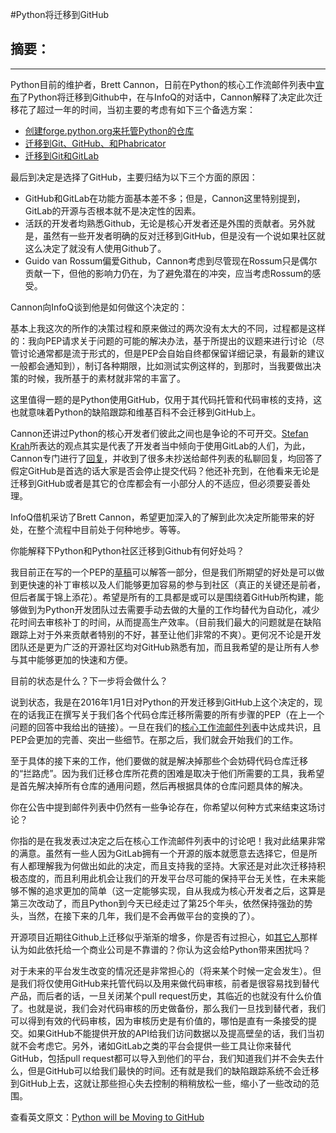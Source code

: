 #Python将迁移到GitHub 

## 摘要：


--------------------------------------------------
Python目前的维护者，Brett Cannon，日前在Python的核心工作流邮件列表中[宣布](https://mail.python.org/pipermail/core-workflow/2016-January/000345.html)了Python将迁移到Github中，在与InfoQ的对话中，Cannon解释了决定此次迁移花了超过一年的时间，当初主要的考虑有如下三个备选方案：

* [创建forge.python.org来托管Python的仓库](https://www.python.org/dev/peps/pep-0474/)
* [迁移到Git、GitHub、和Phabricator](https://www.python.org/dev/peps/pep-0481/)
* [迁移到Git和GitLab](https://www.python.org/dev/peps/pep-0507/)

最后到决定是选择了GitHub，主要归结为以下三个方面的原因：

* GitHub和GitLab在功能方面基本差不多；但是，Cannon这里特别提到，GitLab的开源与否根本就不是决定性的因素。
* 活跃的开发者均熟悉Github，无论是核心开发者还是外围的贡献者。另外就是，虽然有一些开发者明确的反对迁移到GitHub，但是没有一个说如果社区就这么决定了就没有人使用Github了。
* Guido van Rossum偏爱Github，Cannon考虑到尽管现在Rossum只是偶尔贡献一下，但他的影响力仍在，为了避免潜在的冲突，应当考虑Rossum的感受。

Cannon向InfoQ谈到他是如何做这个决定的：
>>
基本上我这次的所作的决策过程和原来做过的两次没有太大的不同，过程都是这样的：我向PEP请求关于问题的可能的解决办法，基于所提出的议题来进行讨论（尽管讨论通常都是流于形式的，但是PEP会自始自终都保留详细记录，有最新的建议一般都会通知到），制订各种期限，比如测试实例这样的，到那时，当我要做出决策的时候，我所基于的素材就非常的丰富了。

这里值得一题的是Python使用GitHub，仅用于其代码托管和代码审核的支持，这也就意味着Python的缺陷跟踪和维基百科不会迁移到GitHub上。

Cannon还讲过Python的核心开发者们彼此之间也是争论的不可开交。[Stefan Krah](https://mail.python.org/pipermail/core-workflow/2016-January/000346.html)所表达的观点其实是代表了开发者当中倾向于使用GitLab的人们，为此，Cannon专门进行了[回复](https://mail.python.org/pipermail/core-workflow/2016-January/000353.html)，并收到了很多未抄送给邮件列表的私聊回复，均回答了假定GitHub是首选的话大家是否会停止提交代码？他还补充到，在他看来无论是迁移到GitHub或者是其它的仓库都会有一小部分人的不适应，但必须要妥善处理。

InfoQ借机采访了Brett Cannon，希望更加深入的了解到此次决定所能带来的好处，在整个流程中目前处于何种地步。等等。

你能解释下Python和Python社区迁移到Github有何好处吗？

>>
我目前正在写的一个PEP的[草稿](https://github.com/brettcannon/github-transition-pep/blob/master/pep-NNNN.rst)可以解答一部分，但是我们所期望的好处是可以做到更快速的补丁审核以及人们能够更加容易的参与到社区（真正的关键还是前者，但后者属于锦上添花）。希望是所有的工具都是或可以是围绕着GitHub所构建，能够做到为Python开发团队过去需要手动去做的大量的工作均替代为自动化，减少花时间去审核补丁的时间，从而提高生产效率。（目前我们最大的问题就是在缺陷跟踪上对于外来贡献者特别的不好，甚至让他们非常的不爽）。更何况不论是开发团队还是更为广泛的开源社区均对GitHub熟悉有加，而且我希望的是让所有人参与其中能够更加的快速和方便。

目前的状态是什么？下一步将会做什么？
>>
说到状态，我是在2016年1月1日对Python的开发迁移到GitHub上这个决定的，现在的话我正在撰写关于我们各个代码仓库迁移所需要的所有步骤的PEP（在上一个问题的回答中我给出的链接）。一旦在我们的[核心工作流邮件列表](https://mail.python.org/mailman/listinfo/core-workflow)中达成共识，且PEP会更加的完善、突出一些细节。在那之后，我们就会开始我们的工作。

>>
至于具体的接下来的工作，他们要做的就是解决掉那些个会妨碍代码仓库迁移的“拦路虎”。因为我们迁移仓库所花费的困难是取决于他们所需要的工具，我希望是首先解决掉所有仓库的通用问题，然后再根据具体的仓库问题具体的解决。

你在公告中提到邮件列表中仍然有一些争论存在，你希望以何种方式来结束这场讨论？
>>
你指的是在我发表过决定之后在核心工作流邮件列表中的讨论吧！我对此结果非常的满意。虽然有一些人因为GitLab拥有一个开源的版本就愿意去选择它，但是所有人都理解我为何做出如此的决定，而且支持我的坚持。大家还是对此次迁移持积极态度的，而且利用此机会让我们的开发平台尽可能的保持平台无关性，在未来能够不懈的追求更加的简单（这一定能够实现，自从我成为核心开发者之后，这算是第三次改动了，而且Python到今天已经走过了第25个年头，依然保持强劲的势头，当然，在接下来的几年，我们是不会再做平台的变换的了）。

开源项目近期往Github上迁移似乎渐渐的增多，你是否有过担心，如[其它人](https://news.ycombinator.com/item?id=10822995)那样认为如此依托给一个商业公司是不靠谱的？你认为这会给Python带来困扰吗？
>>
对于未来的平台发生改变的情况还是非常担心的（将来某个时候一定会发生）。但是我们将仅使用GitHub来托管代码以及用来做代码审核，前者是很容易找到替代产品，而后者的话，一旦关闭某个pull request历史，其临近的也就没有什么价值了。也就是说，我们会对代码审核的历史做备份，那么我们一旦找到替代者，我们可以得到有效的代码审核，因为审核历史是有价值的，哪怕是直有一条接受的提交。如果GitHub不能提供开放的API给我们访问数据以及提高壁垒的话，我们当初就不会考虑它。另外，诸如GitLab之类的平台会提供一些工具让你来替代GitHub，包括pull request都可以导入到他们的平台，我们知道我们并不会失去什么，但是GitHub可以给我们最快的时间。还有就是我们的缺陷跟踪系统不会迁移到GitHub上去，这就让那些担心失去控制的稍稍放松一些，缩小了一些改动的范围。


查看英文原文：[Python will be Moving to GitHub](http://www.infoq.com/news/2016/01/python-moving-to-github)
